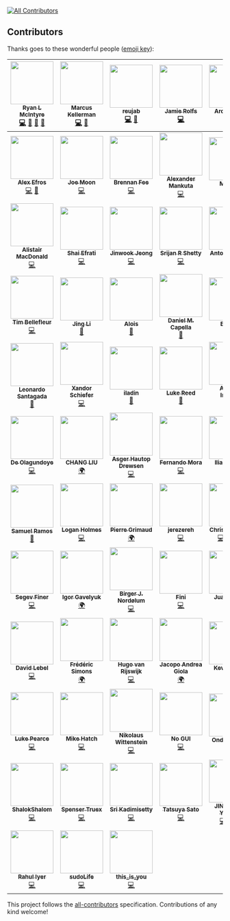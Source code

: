 
[![All Contributors](https://img.shields.io/badge/all_contributors-80-orange.svg?style=flat-square)](#contributors)
## Contributors

Thanks goes to these wonderful people ([emoji key](https://github.com/kentcdodds/all-contributors#emoji-key)):

<!-- ALL-CONTRIBUTORS-LIST:START - Do not remove or modify this section -->
| [<img src="https://avatars0.githubusercontent.com/u/8083459?v=4" width="100px;"/><br /><sub><b>Ryan L McIntyre</b></sub>](http://RyanLMcIntyre.com)<br />[💻](https://github.com/ryanoasis/nerd-fonts/commits?author=ryanoasis "Code") [📖](https://github.com/ryanoasis/nerd-fonts/commits?author=ryanoasis "Documentation") [🎨](#design-ryanoasis "Design") [👀](#review-ryanoasis "Reviewed Pull Requests") | [<img src="https://avatars3.githubusercontent.com/u/4368882?v=4" width="100px;"/><br /><sub><b>Marcus Kellerman</b></sub>](https://github.com/sharkusk)<br />[💻](https://github.com/ryanoasis/nerd-fonts/commits?author=sharkusk "Code") [👀](#review-sharkusk "Reviewed Pull Requests") | [<img src="https://avatars3.githubusercontent.com/u/23725670?v=4" width="100px;"/><br /><sub><b>reujab</b></sub>](https://github.com/reujab)<br />[💻](https://github.com/ryanoasis/nerd-fonts/commits?author=reujab "Code") [📖](https://github.com/ryanoasis/nerd-fonts/commits?author=reujab "Documentation") | [<img src="https://avatars2.githubusercontent.com/u/288160?v=4" width="100px;"/><br /><sub><b>Jamie Rolfs</b></sub>](http://jamie.rolfs.sh)<br />[💻](https://github.com/ryanoasis/nerd-fonts/commits?author=jrolfs "Code") | [<img src="https://avatars1.githubusercontent.com/u/50637?v=4" width="100px;"/><br /><sub><b>Aron Griffis</b></sub>](http://arongriffis.com)<br />[💻](https://github.com/ryanoasis/nerd-fonts/commits?author=agriffis "Code") [📖](https://github.com/ryanoasis/nerd-fonts/commits?author=agriffis "Documentation") | [<img src="https://avatars2.githubusercontent.com/u/26514778?v=4" width="100px;"/><br /><sub><b>morrme</b></sub>](https://github.com/morrme)<br />[💻](https://github.com/ryanoasis/nerd-fonts/commits?author=morrme "Code") | [<img src="https://avatars1.githubusercontent.com/u/9766?v=4" width="100px;"/><br /><sub><b>Daniel Hahler</b></sub>](https://daniel.hahler.de/)<br />[💻](https://github.com/ryanoasis/nerd-fonts/commits?author=blueyed "Code") [📖](https://github.com/ryanoasis/nerd-fonts/commits?author=blueyed "Documentation") |
| :---: | :---: | :---: | :---: | :---: | :---: | :---: |
| [<img src="https://avatars0.githubusercontent.com/u/1354301?v=4" width="100px;"/><br /><sub><b>Alex Efros</b></sub>](https://powerman.name/)<br />[💻](https://github.com/ryanoasis/nerd-fonts/commits?author=powerman "Code") [📖](https://github.com/ryanoasis/nerd-fonts/commits?author=powerman "Documentation") | [<img src="https://avatars3.githubusercontent.com/u/845857?v=4" width="100px;"/><br /><sub><b>Joe Moon</b></sub>](https://joe.xoxomoon.com)<br />[💻](https://github.com/ryanoasis/nerd-fonts/commits?author=sodiumjoe "Code") | [<img src="https://avatars3.githubusercontent.com/u/607863?v=4" width="100px;"/><br /><sub><b>Brennan Fee</b></sub>](https://github.com/brennanfee)<br />[💻](https://github.com/ryanoasis/nerd-fonts/commits?author=brennanfee "Code") | [<img src="https://avatars3.githubusercontent.com/u/7405?v=4" width="100px;"/><br /><sub><b>Alexander Mankuta</b></sub>](https://pointless.one/)<br />[💻](https://github.com/ryanoasis/nerd-fonts/commits?author=pointlessone "Code") | [<img src="https://avatars2.githubusercontent.com/u/10278096?v=4" width="100px;"/><br /><sub><b>Melanie</b></sub>](http://berkley.io)<br />[👀](#review-her "Reviewed Pull Requests") [📖](https://github.com/ryanoasis/nerd-fonts/commits?author=her "Documentation") | [<img src="https://avatars3.githubusercontent.com/u/145816?v=4" width="100px;"/><br /><sub><b>David McKay</b></sub>](https://rawkode.io)<br />[💻](https://github.com/ryanoasis/nerd-fonts/commits?author=rawkode "Code") [📖](https://github.com/ryanoasis/nerd-fonts/commits?author=rawkode "Documentation") | [<img src="https://avatars3.githubusercontent.com/u/714?v=4" width="100px;"/><br /><sub><b>Kevin Ballard</b></sub>](http://kevin.sb.org)<br />[💻](https://github.com/ryanoasis/nerd-fonts/commits?author=kballard "Code") [📖](https://github.com/ryanoasis/nerd-fonts/commits?author=kballard "Documentation") |
| [<img src="https://avatars1.githubusercontent.com/u/1218446?v=4" width="100px;"/><br /><sub><b>Alistair MacDonald</b></sub>](https://f1lt3r.io)<br />[💻](https://github.com/ryanoasis/nerd-fonts/commits?author=F1LT3R "Code") | [<img src="https://avatars1.githubusercontent.com/u/899702?v=4" width="100px;"/><br /><sub><b>Shai Efrati</b></sub>](http://shaief.com)<br />[💻](https://github.com/ryanoasis/nerd-fonts/commits?author=shaief "Code") | [<img src="https://avatars2.githubusercontent.com/u/6695226?v=4" width="100px;"/><br /><sub><b>Jinwook Jeong</b></sub>](https://github.com/theGivingTree)<br />[💻](https://github.com/ryanoasis/nerd-fonts/commits?author=theGivingTree "Code") | [<img src="https://avatars3.githubusercontent.com/u/1744347?v=4" width="100px;"/><br /><sub><b>Srijan R Shetty</b></sub>](http://srijanshetty.in)<br />[💻](https://github.com/ryanoasis/nerd-fonts/commits?author=srijanshetty "Code") | [<img src="https://avatars1.githubusercontent.com/u/524706?v=4" width="100px;"/><br /><sub><b>Antoine Rahier</b></sub>](https://github.com/Twanislas)<br />[💻](https://github.com/ryanoasis/nerd-fonts/commits?author=Twanislas "Code") | [<img src="https://avatars3.githubusercontent.com/u/8861305?v=4" width="100px;"/><br /><sub><b>Andy Bearman</b></sub>](https://github.com/andybearman)<br />[📖](https://github.com/ryanoasis/nerd-fonts/commits?author=andybearman "Documentation") | [<img src="https://avatars1.githubusercontent.com/u/3309784?v=4" width="100px;"/><br /><sub><b>Aidan Harris</b></sub>](https://aidanharr.is)<br />[💻](https://github.com/ryanoasis/nerd-fonts/commits?author=aidanharris "Code") |
| [<img src="https://avatars2.githubusercontent.com/u/593185?v=4" width="100px;"/><br /><sub><b>Tim Bellefleur</b></sub>](https://github.com/nomoon)<br />[💻](https://github.com/ryanoasis/nerd-fonts/commits?author=nomoon "Code") | [<img src="https://avatars2.githubusercontent.com/u/352956?v=4" width="100px;"/><br /><sub><b>Jing Li</b></sub>](http://basgeekball.com)<br />[📖](https://github.com/ryanoasis/nerd-fonts/commits?author=thyrlian "Documentation") | [<img src="https://avatars2.githubusercontent.com/u/3449303?v=4" width="100px;"/><br /><sub><b>Alois</b></sub>](http://aloisdg.github.io/)<br />[📖](https://github.com/ryanoasis/nerd-fonts/commits?author=aloisdg "Documentation") | [<img src="https://avatars1.githubusercontent.com/u/3533182?v=4" width="100px;"/><br /><sub><b>Daniel M. Capella</b></sub>](https://danielcapella.com)<br />[📖](https://github.com/ryanoasis/nerd-fonts/commits?author=polyzen "Documentation") | [<img src="https://avatars2.githubusercontent.com/u/1146921?v=4" width="100px;"/><br /><sub><b>Bin Ury</b></sub>](http://twitter.com/bin_ury)<br />[📖](https://github.com/ryanoasis/nerd-fonts/commits?author=teddy-error "Documentation") | [<img src="https://avatars2.githubusercontent.com/u/21279036?v=4" width="100px;"/><br /><sub><b>Omar Baradei</b></sub>](https://github.com/OmarB97)<br />[📖](https://github.com/ryanoasis/nerd-fonts/commits?author=OmarB97 "Documentation") | [<img src="https://avatars0.githubusercontent.com/u/184714?v=4" width="100px;"/><br /><sub><b>Ricardo Bánffy</b></sub>](http://about.me/rbanffy)<br />[📖](https://github.com/ryanoasis/nerd-fonts/commits?author=rbanffy "Documentation") |
| [<img src="https://avatars3.githubusercontent.com/u/225897?v=4" width="100px;"/><br /><sub><b>Leonardo Santagada</b></sub>](https://github.com/santagada)<br />[📖](https://github.com/ryanoasis/nerd-fonts/commits?author=santagada "Documentation") | [<img src="https://avatars1.githubusercontent.com/u/1187078?v=4" width="100px;"/><br /><sub><b>Xandor Schiefer</b></sub>](https://twitter.com/zeorin)<br />[💻](https://github.com/ryanoasis/nerd-fonts/commits?author=zeorin "Code") | [<img src="https://avatars3.githubusercontent.com/u/3768247?v=4" width="100px;"/><br /><sub><b>iladin</b></sub>](https://github.com/iladin)<br />[📖](https://github.com/ryanoasis/nerd-fonts/commits?author=iladin "Documentation") | [<img src="https://avatars0.githubusercontent.com/u/6800091?v=4" width="100px;"/><br /><sub><b>Luke Reed</b></sub>](https://github.com/lucasreed)<br />[📖](https://github.com/ryanoasis/nerd-fonts/commits?author=lucasreed "Documentation") | [<img src="https://avatars1.githubusercontent.com/u/6353225?v=4" width="100px;"/><br /><sub><b>Andrew Imeson</b></sub>](https://andrewimeson.com)<br />[💻](https://github.com/ryanoasis/nerd-fonts/commits?author=andrewimeson "Code") | [<img src="https://avatars3.githubusercontent.com/u/22199708?v=4" width="100px;"/><br /><sub><b>Alexey Salangin</b></sub>](https://github.com/magauran)<br />[🌍](#translation-magauran "Translation") | [<img src="https://avatars3.githubusercontent.com/u/1525809?v=4" width="100px;"/><br /><sub><b>Ben Brooks</b></sub>](https://bbrks.me)<br />[💻](https://github.com/ryanoasis/nerd-fonts/commits?author=bbrks "Code") |
| [<img src="https://avatars3.githubusercontent.com/u/15131502?v=4" width="100px;"/><br /><sub><b>De Olagundoye</b></sub>](https://github.com/de-olagundoye)<br />[💻](https://github.com/ryanoasis/nerd-fonts/commits?author=de-olagundoye "Code") | [<img src="https://avatars2.githubusercontent.com/u/6120130?v=4" width="100px;"/><br /><sub><b>CHANG LIU</b></sub>](https://github.com/hiby90hou)<br />[🌍](#translation-hiby90hou "Translation") | [<img src="https://avatars2.githubusercontent.com/u/568036?v=4" width="100px;"/><br /><sub><b>Asger Hautop Drewsen</b></sub>](http://tyilo.com/)<br />[💻](https://github.com/ryanoasis/nerd-fonts/commits?author=Tyilo "Code") | [<img src="https://avatars0.githubusercontent.com/u/3585704?v=4" width="100px;"/><br /><sub><b>Fernando Mora</b></sub>](https://github.com/fernandomora)<br />[💻](https://github.com/ryanoasis/nerd-fonts/commits?author=fernandomora "Code") | [<img src="https://avatars1.githubusercontent.com/u/23266023?v=4" width="100px;"/><br /><sub><b>Ilia Loginov</b></sub>](https://github.com/iloginow)<br />[💻](https://github.com/ryanoasis/nerd-fonts/commits?author=iloginow "Code") | [<img src="https://avatars0.githubusercontent.com/u/7506495?v=4" width="100px;"/><br /><sub><b>MindyTai</b></sub>](https://github.com/MindyTai)<br />[🌍](#translation-MindyTai "Translation") | [<img src="https://avatars3.githubusercontent.com/u/1835431?v=4" width="100px;"/><br /><sub><b>Phuurl</b></sub>](https://github.com/Phuurl)<br />[💻](https://github.com/ryanoasis/nerd-fonts/commits?author=Phuurl "Code") |
| [<img src="https://avatars0.githubusercontent.com/u/9556697?v=4" width="100px;"/><br /><sub><b>Samuel Ramos</b></sub>](https://github.com/samuelramox)<br />[📖](https://github.com/ryanoasis/nerd-fonts/commits?author=samuelramox "Documentation") | [<img src="https://avatars1.githubusercontent.com/u/57392?v=4" width="100px;"/><br /><sub><b>Logan Holmes</b></sub>](http://www.digimarc.com)<br />[💻](https://github.com/ryanoasis/nerd-fonts/commits?author=snown "Code") | [<img src="https://avatars1.githubusercontent.com/u/1866496?v=4" width="100px;"/><br /><sub><b>Pierre Grimaud</b></sub>](https://p.ier.re)<br />[🌍](#translation-pgrimaud "Translation") | [<img src="https://avatars1.githubusercontent.com/u/1996106?v=4" width="100px;"/><br /><sub><b>jerezereh</b></sub>](https://github.com/jerezereh)<br />[💻](https://github.com/ryanoasis/nerd-fonts/commits?author=jerezereh "Code") | [<img src="https://avatars0.githubusercontent.com/u/4249591?v=4" width="100px;"/><br /><sub><b>Chris Simpkins</b></sub>](https://github.com/chrissimpkins)<br />[💻](https://github.com/ryanoasis/nerd-fonts/commits?author=chrissimpkins "Code") [🐛](https://github.com/ryanoasis/nerd-fonts/issues?q=author%3Achrissimpkins "Bug reports") [🤔](#ideas-chrissimpkins "Ideas, Planning, & Feedback") [👀](#review-chrissimpkins "Reviewed Pull Requests") | [<img src="https://avatars2.githubusercontent.com/u/165531?v=4" width="100px;"/><br /><sub><b>Daniel Barber</b></sub>](https://danbarber.me)<br />[💻](https://github.com/ryanoasis/nerd-fonts/commits?author=danbee "Code") | [<img src="https://avatars3.githubusercontent.com/u/338418?v=4" width="100px;"/><br /><sub><b>Nicola Tuveri</b></sub>](https://github.com/romen)<br />[💻](https://github.com/ryanoasis/nerd-fonts/commits?author=romen "Code") |
| [<img src="https://avatars0.githubusercontent.com/u/24731903?v=4" width="100px;"/><br /><sub><b>Segev Finer</b></sub>](https://github.com/segevfiner)<br />[💻](https://github.com/ryanoasis/nerd-fonts/commits?author=segevfiner "Code") | [<img src="https://avatars2.githubusercontent.com/u/21281697?v=4" width="100px;"/><br /><sub><b>Igor Gavelyuk</b></sub>](https://github.com/igavelyuk)<br />[🌍](#translation-igavelyuk "Translation") | [<img src="https://avatars2.githubusercontent.com/u/33870508?v=4" width="100px;"/><br /><sub><b>Birger J. Nordølum</b></sub>](https://mindtooth.no)<br />[💻](https://github.com/ryanoasis/nerd-fonts/commits?author=MindTooth "Code") | [<img src="https://avatars3.githubusercontent.com/u/16012374?v=4" width="100px;"/><br /><sub><b>Fini</b></sub>](https://github.com/Finii)<br />[💻](https://github.com/ryanoasis/nerd-fonts/commits?author=Finii "Code") | [<img src="https://avatars3.githubusercontent.com/u/2487582?v=4" width="100px;"/><br /><sub><b>Juan Garcia</b></sub>](https://github.com/Tamh)<br />[🌍](#translation-Tamh "Translation") | [<img src="https://avatars3.githubusercontent.com/u/4953284?v=4" width="100px;"/><br /><sub><b>Andrew Newman</b></sub>](https://github.com/deadloko)<br />[💻](https://github.com/ryanoasis/nerd-fonts/commits?author=deadloko "Code") | [<img src="https://avatars2.githubusercontent.com/u/3372341?v=4" width="100px;"/><br /><sub><b>Anna Karpińska</b></sub>](https://github.com/P1X3L0V4)<br />[🌍](#translation-P1X3L0V4 "Translation") |
| [<img src="https://avatars2.githubusercontent.com/u/784324?v=4" width="100px;"/><br /><sub><b>David Lebel</b></sub>](http://lebel.org/)<br />[💻](https://github.com/ryanoasis/nerd-fonts/commits?author=lebel "Code") | [<img src="https://avatars2.githubusercontent.com/u/927214?v=4" width="100px;"/><br /><sub><b>Frédéric Simons</b></sub>](https://github.com/leoz2007)<br />[🌍](#translation-leoz2007 "Translation") | [<img src="https://avatars3.githubusercontent.com/u/10114577?v=4" width="100px;"/><br /><sub><b>Hugo van Rijswijk</b></sub>](https://github.com/hugo-vrijswijk)<br />[💻](https://github.com/ryanoasis/nerd-fonts/commits?author=hugo-vrijswijk "Code") | [<img src="https://avatars0.githubusercontent.com/u/6539031?v=4" width="100px;"/><br /><sub><b>Jacopo Andrea Giola</b></sub>](https://github.com/JGiola)<br />[🌍](#translation-JGiola "Translation") | [<img src="https://avatars3.githubusercontent.com/u/95672?v=4" width="100px;"/><br /><sub><b>Kevin Suttle</b></sub>](https://kevinsuttle.com)<br />[💻](https://github.com/ryanoasis/nerd-fonts/commits?author=kevinSuttle "Code") | [<img src="https://avatars2.githubusercontent.com/u/893846?v=4" width="100px;"/><br /><sub><b>Knovour</b></sub>](https://notes.knovour.ninja)<br />[💻](https://github.com/ryanoasis/nerd-fonts/commits?author=Knovour "Code") | [<img src="https://avatars3.githubusercontent.com/u/5158408?v=4" width="100px;"/><br /><sub><b>LZong</b></sub>](https://github.com/LZong-tw)<br />[💻](https://github.com/ryanoasis/nerd-fonts/commits?author=LZong-tw "Code") |
| [<img src="https://avatars0.githubusercontent.com/u/30228?v=4" width="100px;"/><br /><sub><b>Luke Pearce</b></sub>](http://www.kulesolutions.com)<br />[💻](https://github.com/ryanoasis/nerd-fonts/commits?author=kule "Code") | [<img src="https://avatars3.githubusercontent.com/u/4390485?v=4" width="100px;"/><br /><sub><b>Mike Hatch</b></sub>](https://mikeshatch.com)<br />[💻](https://github.com/ryanoasis/nerd-fonts/commits?author=mikeshatch "Code") | [<img src="https://avatars0.githubusercontent.com/u/614934?v=4" width="100px;"/><br /><sub><b>Nikolaus Wittenstein</b></sub>](https://github.com/adzenith)<br />[💻](https://github.com/ryanoasis/nerd-fonts/commits?author=adzenith "Code") | [<img src="https://avatars2.githubusercontent.com/u/14547?v=4" width="100px;"/><br /><sub><b>No GUI</b></sub>](https://evaryont.me)<br />[💻](https://github.com/ryanoasis/nerd-fonts/commits?author=evaryont "Code") | [<img src="https://avatars0.githubusercontent.com/u/9019485?v=4" width="100px;"/><br /><sub><b>Ondra Pelech</b></sub>](https://github.com/sideeffffect)<br />[📖](https://github.com/ryanoasis/nerd-fonts/commits?author=sideeffffect "Documentation") | [<img src="https://avatars3.githubusercontent.com/u/6410412?v=4" width="100px;"/><br /><sub><b>Park Seong-beom</b></sub>](https://parksb.github.io)<br />[🌍](#translation-ParkSB "Translation") | [<img src="https://avatars0.githubusercontent.com/u/8488446?v=4" width="100px;"/><br /><sub><b>Roshan Jossy</b></sub>](http://roshanjossey.github.io)<br />[💻](https://github.com/ryanoasis/nerd-fonts/commits?author=Roshanjossey "Code") |
| [<img src="https://avatars0.githubusercontent.com/u/6344099?v=4" width="100px;"/><br /><sub><b>ShalokShalom</b></sub>](https://github.com/ShalokShalom)<br />[💻](https://github.com/ryanoasis/nerd-fonts/commits?author=ShalokShalom "Code") | [<img src="https://avatars3.githubusercontent.com/u/13551856?v=4" width="100px;"/><br /><sub><b>Spenser Truex</b></sub>](https://spensertruex.com)<br />[💻](https://github.com/ryanoasis/nerd-fonts/commits?author=equwal "Code") | [<img src="https://avatars3.githubusercontent.com/u/535947?v=4" width="100px;"/><br /><sub><b>Sri Kadimisetty</b></sub>](http://sri.io)<br />[💻](https://github.com/ryanoasis/nerd-fonts/commits?author=kadimisetty "Code") | [<img src="https://avatars2.githubusercontent.com/u/124871?v=4" width="100px;"/><br /><sub><b>Tatsuya Sato</b></sub>](https://satoryu.github.io/)<br />[💻](https://github.com/ryanoasis/nerd-fonts/commits?author=satoryu "Code") | [<img src="https://avatars3.githubusercontent.com/u/1239245?v=4" width="100px;"/><br /><sub><b>JINNOUCHI Yasushi</b></sub>](https://twitter.com/delphinus35)<br />[💻](https://github.com/ryanoasis/nerd-fonts/commits?author=delphinus "Code") [🤔](#ideas-delphinus "Ideas, Planning, & Feedback") [🌍](#translation-delphinus "Translation") | [<img src="https://avatars0.githubusercontent.com/u/32263167?v=4" width="100px;"/><br /><sub><b>raffclar</b></sub>](https://github.com/raffclar)<br />[💻](https://github.com/ryanoasis/nerd-fonts/commits?author=raffclar "Code") | [<img src="https://avatars0.githubusercontent.com/u/6169021?v=4" width="100px;"/><br /><sub><b>mashehu</b></sub>](https://github.com/mashehu)<br />[💻](https://github.com/ryanoasis/nerd-fonts/commits?author=mashehu "Code") |
| [<img src="https://avatars0.githubusercontent.com/u/4255590?v=4" width="100px;"/><br /><sub><b>Rahul Iyer</b></sub>](https://rahuliyer.me)<br />[💻](https://github.com/ryanoasis/nerd-fonts/commits?author=rahuliyer95 "Code") | [<img src="https://avatars1.githubusercontent.com/u/24750409?v=4" width="100px;"/><br /><sub><b>sudoLife</b></sub>](https://github.com/sudoLife)<br />[💻](https://github.com/ryanoasis/nerd-fonts/commits?author=sudoLife "Code") | [<img src="https://avatars1.githubusercontent.com/u/5390019?v=4" width="100px;"/><br /><sub><b>this_is_you</b></sub>](https://github.com/this-is-you)<br />[💻](https://github.com/ryanoasis/nerd-fonts/commits?author=this-is-you "Code") |
<!-- ALL-CONTRIBUTORS-LIST:END -->

This project follows the [all-contributors](https://github.com/kentcdodds/all-contributors) specification. Contributions of any kind welcome!